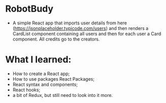 # RobotBudy

- A simple React app that imports user details from here (https://jsonplaceholder.typicode.com/users) and then renders 
a CardList component containing all users and then for each user a Card component. All credits go to the creators.


# What I learned:

- How to create a React app;
- How to use packages React Packages;
- React syntax and components;
- React hooks;
- a bit of Redux, but still need to look into it more.
